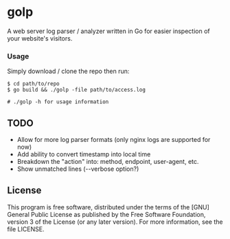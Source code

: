 # golp
A web server log parser / analyzer written in Go for easier inspection of your
website's visitors.

### Usage

Simply download / clone the repo then run:

```shell
$ cd path/to/repo
$ go build && ./golp -file path/to/access.log

# ./golp -h for usage information
```

## TODO

 - Allow for more log parser formats (only nginx logs are supported for now)
 - Add ability to convert timestamp into local time
 - Breakdown the "action" into: method, endpoint, user-agent, etc.
 - Show unmatched lines (--verbose option?)

## License

This program is free software, distributed under the terms of the [GNU] General
Public License as published by the Free Software Foundation, version 3 of the
License (or any later version).  For more information, see the file LICENSE.
